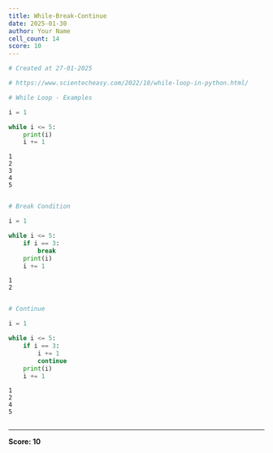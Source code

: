 ```yaml
---
title: While-Break-Continue
date: 2025-01-30
author: Your Name
cell_count: 14
score: 10
---
```


```python
# Created at 27-01-2025
```


```python
# https://www.scientecheasy.com/2022/10/while-loop-in-python.html/
```


```python
# While Loop - Examples
```


```python
i = 1
```


```python
while i <= 5:
    print(i)
    i += 1
```

    1
    2
    3
    4
    5



```python

```


```python
# Break Condition
```


```python
i = 1
```


```python
while i <= 5:
    if i == 3:
        break
    print(i)
    i += 1
```

    1
    2



```python

```


```python
# Continue
```


```python
i = 1
```


```python
while i <= 5:
    if i == 3:
        i += 1
        continue
    print(i)
    i += 1
```

    1
    2
    4
    5



```python

```


---
**Score: 10**
